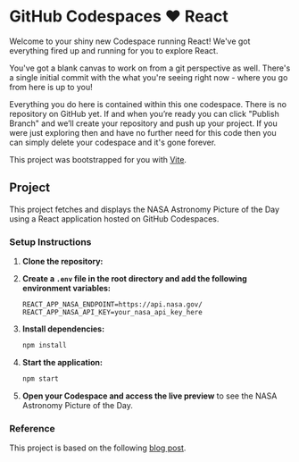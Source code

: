# GitHub Codespaces ♥️ React

Welcome to your shiny new Codespace running React! We've got everything fired up and running for you to explore React.

You've got a blank canvas to work on from a git perspective as well. There's a single initial commit with the what you're seeing right now - where you go from here is up to you!

Everything you do here is contained within this one codespace. There is no repository on GitHub yet. If and when you’re ready you can click "Publish Branch" and we’ll create your repository and push up your project. If you were just exploring then and have no further need for this code then you can simply delete your codespace and it's gone forever.

This project was bootstrapped for you with [Vite](https://vitejs.dev/).

## Project

This project fetches and displays the NASA Astronomy Picture of the Day using a React application hosted on GitHub Codespaces.

### Setup Instructions

1. **Clone the repository:**

2. **Create a `.env` file in the root directory and add the following environment variables:**
    ```env
    REACT_APP_NASA_ENDPOINT=https://api.nasa.gov/
    REACT_APP_NASA_API_KEY=your_nasa_api_key_here
    ```

3. **Install dependencies:**
    ```sh
    npm install
    ```

4. **Start the application:**
    ```sh
    npm start
    ```

5. **Open your Codespace and access the live preview** to see the NASA Astronomy Picture of the Day.

### Reference

This project is based on the following [blog post](https://dev.to/github/securely-store-environment-variables-with-github-codespaces-3dgc).
